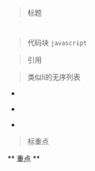 > 标题
#
##
###
####
#####
######

> 代码块
​```javascript
​```

> 引用
>

> 类似li的无序列表
*
+
-

> 标重点

** 重点 **